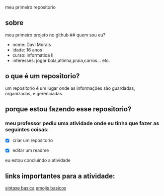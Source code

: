 meu primeiro repositorio
## sobre
meu primeiro projeto no github ## quem sou eu?
- nome: Davi Morais
- idade: 16 anos
- curso: informatica II
- interesses: jogar bola,altinha,praia,carros... etc.
## o que é um repositorio?

um repositorio é um lugar onde as informações são guardadas, organizadas, e gerenciadas.

## porque estou fazendo esse repositorio?

### meu professor pediu uma atividade onde eu tinha que fazer as seguintes coisas:

- [x] criar um repositorio

- [x] editar um readme

eu estou concluindo a atividade
## links importantes para a atividade:
[sintaxe basica](https://docs.github.com/pt/get-started/writing-on-github/getting-started-with-writing-and-formatting-on-github/basic-writing-and-formatting-syntax)
[emojis basicos](https://github.com/ikatyang/emoji-cheat-sheet/blob/github-actions-auto-update/README.md)
